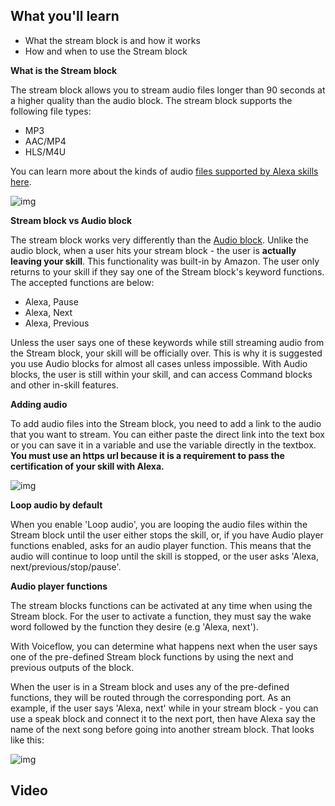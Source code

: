 ## **What you'll learn**

- What the stream block is and how it works
- How and when to use the Stream block

**What is the Stream block** 



 The stream block allows you to stream audio files longer than 90 seconds at a higher quality than the audio block. The stream block supports the following file types:

- MP3
- AAC/MP4
- HLS/M4U

You can learn more about the kinds of audio [files supported by Alexa skills here](https://learn.voiceflow.com/build-alexa-skills-without-coding/alexa-skill-audio-files).



![img](https://i.imgur.com/cv3p2Jd.png)

**Stream block vs Audio block** 

The stream block works very differently than the [Audio block](https://learn.voiceflow.com/build-alexa-skills-without-coding/basic-blocks-tutorials/audio-blocks). Unlike the audio block, when a user hits your stream block - the user is **actually leaving your skill**. This functionality was built-in by Amazon. The user only returns to your skill if they say one of the Stream block's keyword functions. The accepted functions are below:

- Alexa, Pause
- Alexa, Next
- Alexa, Previous

Unless the user says one of these keywords while still streaming audio from the Stream block, your skill will be officially over. This is why it is suggested you use Audio blocks for almost all cases unless impossible. With Audio blocks, the user is still within your skill, and can access Command blocks and other in-skill features.

**Adding audio** 

To add audio files into the Stream block, you need to add a link to the audio that you want to stream. You can either paste the direct link into the text box or you can save it in a variable and use the variable directly in the textbox. **You must use an https url because it is a requirement to pass the certification of your skill with Alexa.**



![img](https://i.imgur.com/Z56UDCj.png)

**Loop audio by default** 

When you enable 'Loop audio', you are looping the audio files within the Stream block until the user either stops the skill, or, if you have Audio player functions enabled, asks for an audio player function. This means that the audio will continue to loop until the skill is stopped, or the user asks 'Alexa, next/previous/stop/pause'. 



**Audio player functions**

 The stream blocks functions can be activated at any time when using the Stream block. For the user to activate a function, they must say the wake word followed by the function they desire (e.g 'Alexa, next').

With Voiceflow, you can determine what happens next when the user says one of the pre-defined Stream block functions by using the next and previous outputs of the block.

When the user is in a Stream block and uses any of the pre-defined functions, they will be routed through the corresponding port. As an example, if the user says 'Alexa, next' while in your stream block - you can use a speak block and connect it to the next port, then have Alexa say the name of the next song before going into another stream block. That looks like this:

![img](https://i.imgur.com/GowDurC.png)





## Video 


